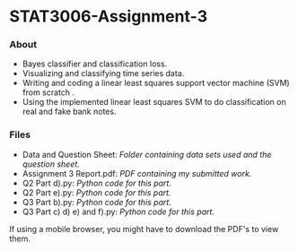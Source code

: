 # STAT3006-Assignment-3
### About
* Bayes classifier and classification loss.
* Visualizing and classifying time series data.
* Writing and coding a linear least squares support vector machine (SVM) from scratch .
* Using the implemented linear least squares SVM to do classification on real and fake bank notes.

### Files
* Data and Question Sheet: *Folder containing data sets used and the question sheet.*
* Assignment 3 Report.pdf: *PDF containing my submitted work.*
* Q2 Part d).py: *Python code for this part.* 
* Q2 Part e).py: *Python code for this part.* 
* Q3 Part b).py: *Python code for this part.* 
* Q3 Part c) d) e) and f).py: *Python code for this part.* 

If using a mobile browser, you might have to download the PDF's to view them.
